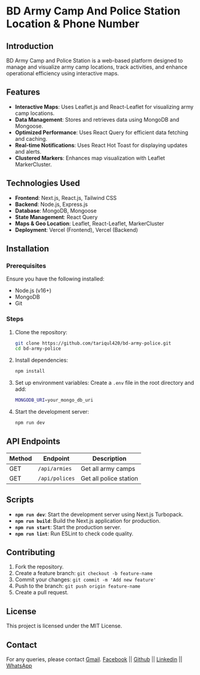 # BD Army Camp And Police Station Location & Phone Number

## Introduction

BD Army Camp and Police Station is a web-based platform designed to manage and visualize army camp locations, track activities, and enhance operational efficiency using interactive maps.

## Features

- **Interactive Maps**: Uses Leaflet.js and React-Leaflet for visualizing army camp locations.
- **Data Management**: Stores and retrieves data using MongoDB and Mongoose.
- **Optimized Performance**: Uses React Query for efficient data fetching and caching.
- **Real-time Notifications**: Uses React Hot Toast for displaying updates and alerts.
- **Clustered Markers**: Enhances map visualization with Leaflet MarkerCluster.

## Technologies Used

- **Frontend**: Next.js, React.js, Tailwind CSS
- **Backend**: Node.js, Express.js
- **Database**: MongoDB, Mongoose
- **State Management**: React Query
- **Maps & Geo Location**: Leaflet, React-Leaflet, MarkerCluster
- **Deployment**: Vercel (Frontend), Vercel (Backend)

## Installation

### Prerequisites

Ensure you have the following installed:

- Node.js (v16+)
- MongoDB
- Git

### Steps

1. Clone the repository:
   ```sh
   git clone https://github.com/tariqul420/bd-army-police.git
   cd bd-army-police
   ```
2. Install dependencies:
   ```sh
   npm install
   ```
3. Set up environment variables:
   Create a `.env` file in the root directory and add:
   ```sh
   MONGODB_URI=your_mongo_db_uri
   ```
4. Start the development server:
   ```sh
   npm run dev
   ```

## API Endpoints

| Method | Endpoint       | Description            |
| ------ | -------------- | ---------------------- |
| GET    | `/api/armies`  | Get all army camps     |
| GET    | `/api/polices` | Get all police station |

## Scripts

- **`npm run dev`**: Start the development server using Next.js Turbopack.
- **`npm run build`**: Build the Next.js application for production.
- **`npm run start`**: Start the production server.
- **`npm run lint`**: Run ESLint to check code quality.

## Contributing

1. Fork the repository.
2. Create a feature branch: `git checkout -b feature-name`
3. Commit your changes: `git commit -m 'Add new feature'`
4. Push to the branch: `git push origin feature-name`
5. Create a pull request.

## License

This project is licensed under the MIT License.

## Contact

For any queries, please contact [Gmail](tariqul.developer@gmail.com).
[Facebook](https://www.facebook.com/tariqul.islam.fb) || [Github](https://github.com/tariqul420) || [Linkedin](https://www.linkedin.com/in/tariqul-420-t) || [WhatsApp](https://api.whatsapp.com/send?phone=8801743892058)
